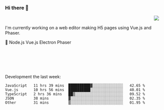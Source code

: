 ### Hi there 👋

<img align="right" src="https://github-readme-stats.vercel.app/api?username=jasonpanggo"/>

<br>
<p align="left">
I'm currently working on a web editor making H5 pages using Vue.js and Phaser.
</p>
<p align="left">
📖 Node.js Vue.js Electron Phaser
</p>
<br>
<br>
<br>
<br>

Development the last week:
<!--START_SECTION:waka-->
```text
JavaScript   11 hrs 39 mins  ██████████▓░░░░░░░░░░░░░░   42.65 % 
Vue.js       10 hrs 56 mins  ██████████░░░░░░░░░░░░░░░   40.01 % 
TypeScript   2 hrs 36 mins   ██▒░░░░░░░░░░░░░░░░░░░░░░   09.52 % 
JSON         38 mins         ▓░░░░░░░░░░░░░░░░░░░░░░░░   02.35 % 
Other        31 mins         ▒░░░░░░░░░░░░░░░░░░░░░░░░   01.95 % 
```
<!--END_SECTION:waka-->

<!--
**JASONPANGGO/jasonpanggo** is a ✨ _special_ ✨ repository because its `README.md` (this file) appears on your GitHub profile.

Here are some ideas to get you started:

- 🔭 I’m currently working on ...
- 🌱 I’m currently learning ...
- 👯 I’m looking to collaborate on ...
- 🤔 I’m looking for help with ...
- 💬 Ask me about ...
- 📫 How to reach me: ...
- 😄 Pronouns: ...
- ⚡ Fun fact: ...
-->
